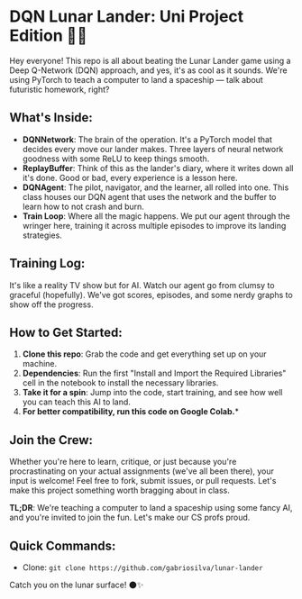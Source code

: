 # DQN Lunar Lander: Uni Project Edition 🌙🚀

Hey everyone! This repo is all about beating the Lunar Lander game using a Deep Q-Network (DQN) approach, and yes, it's as cool as it sounds. We're using PyTorch to teach a computer to land a spaceship — talk about futuristic homework, right?

## What's Inside:
- **DQNNetwork**: The brain of the operation. It's a PyTorch model that decides every move our lander makes. Three layers of neural network goodness with some ReLU to keep things smooth.
- **ReplayBuffer**: Think of this as the lander's diary, where it writes down all it's done. Good or bad, every experience is a lesson here.
- **DQNAgent**: The pilot, navigator, and the learner, all rolled into one. This class houses our DQN agent that uses the network and the buffer to learn how to not crash and burn.
- **Train Loop**: Where all the magic happens. We put our agent through the wringer here, training it across multiple episodes to improve its landing strategies.

## Training Log:
It's like a reality TV show but for AI. Watch our agent go from clumsy to graceful (hopefully). We've got scores, episodes, and some nerdy graphs to show off the progress.

## How to Get Started:
1. **Clone this repo**: Grab the code and get everything set up on your machine.
2. **Dependencies**: Run the first "Install and Import the Required Libraries" cell in the notebook to install the necessary libraries.
3. **Take it for a spin**: Jump into the code, start training, and see how well you can teach this AI to land.
4. **For better compatibility, run this code on Google Colab.***

## Join the Crew:
Whether you're here to learn, critique, or just because you're procrastinating on your actual assignments (we've all been there), your input is welcome! Feel free to fork, submit issues, or pull requests. Let's make this project something worth bragging about in class.

**TL;DR**: We're teaching a computer to land a spaceship using some fancy AI, and you're invited to join the fun. Let's make our CS profs proud.

## Quick Commands:
- Clone: `git clone https://github.com/gabriosilva/lunar-lander`

Catch you on the lunar surface! 🌑✨
